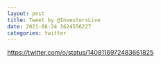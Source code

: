 ```yaml
--- 
layout: post 
title: Tweet by @InvestorsLive 
date: 2021-06-24 1624556227 
categories: twitter 
--- 
```

https://twitter.com/o/status/1408116972483661825